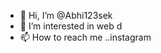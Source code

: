 - 👋 Hi, I’m @Abhi123sek
- 👀 I’m interested in web d
- 📫 How to reach me ..instagram

<!---
Abhi123sek/Abhi123sek is a ✨ special ✨ repository because its `README.md` (this file) appears on your GitHub profile.
You can click the Preview link to take a look at your changes.
--->
